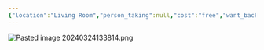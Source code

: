 ```yaml
---
{"location":"Living Room","person_taking":null,"cost":"free","want_back":"no","dg-publish":true,"dg-path":"Stuff/Foam Roller.md","permalink":"/stuff/foam-roller/","dgPassFrontmatter":true}
---
```



![Pasted image 20240324133814.png](/img/user/Attachments/Pasted%20image%2020240324133814.png)